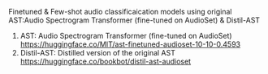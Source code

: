 Finetuned & Few-shot audio classificaication models using original AST:Audio Spectrogram Transformer (fine-tuned on AudioSet) & Distil-AST
  1. AST: Audio Spectrogram Transformer (fine-tuned on AudioSet) https://huggingface.co/MIT/ast-finetuned-audioset-10-10-0.4593
  2. Distil-AST: Distilled version of the original AST https://huggingface.co/bookbot/distil-ast-audioset
